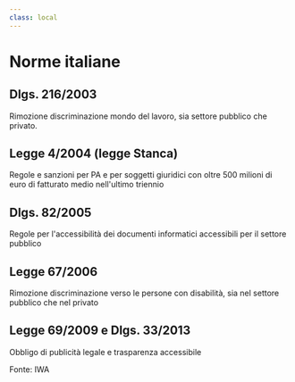 ```yaml
---
class: local
---
```


<h1 class="title">Norme italiane</h1>


## Dlgs. 216/2003
Rimozione discriminazione mondo del lavoro, sia settore pubblico che privato.

## Legge 4/2004 (legge Stanca)
Regole e sanzioni per PA e per soggetti giuridici con oltre 500 milioni di euro
di fatturato medio nell'ultimo triennio

## Dlgs. 82/2005
Regole per l'accessibilità dei documenti informatici accessibili per il settore
pubblico

## Legge 67/2006
Rimozione discriminazione verso le persone con disabilità, sia nel settore
pubblico che nel privato

## Legge 69/2009 e Dlgs. 33/2013
Obbligo di publicità legale e trasparenza accessibile


<footer>
	<span>Fonte: IWA</span>
</footer>

<style>
	.local h2 {
		@apply text-xl mt-4;
	}

	.local p {
		@apply my-1;
	}
</style>